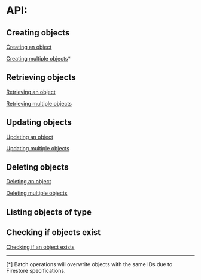 # API:

## Creating objects

[Creating an object](API-Create.md#create-single-object)

[Creating multiple objects](API-Create.md#create-multiple-objects)*

## Retrieving objects

[Retrieving an object](API-Get.md#get-single-object)

[Retrieving multiple objects](API-Get.md#get-many-objects)

## Updating objects

[Updating an object](API-Update.md#update-single-object)

[Updating multiple objects](API-Update.md#update-multiple-objects)

## Deleting objects

[Deleting an object](API-Delete.md#delete-single-object)

[Deleting multiple objects](API-Delete.md#delete-single-object)

## Listing objects of type



## Checking if objects exist

[Checking if an object exists](API-Exists.md#check-if-object-exists)


---




[*] Batch operations will overwrite objects with the same IDs due to Firestore specifications.